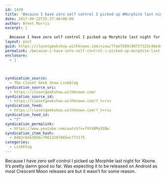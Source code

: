 ```yaml
---
id: 1478
title: 'Because I have zero self control I picked up #Morphite last night for Xbone. It&#8217;s pretty damn good so far.'
date: 2017-09-22T15:37:46+00:00
author: Brent Morris
excerpt: |
  
  Because I have zero self control I picked up Morphite last night for Xbone. It's pretty damn good so far. Was expecting it to be released on Android as most Crescent Moon releases are but it wasn't for some reason.
layout: post
guid: https://closetgeekshow.withknown.com/view/77ae7b89c9975f325c48e4ddf87a6f6a
permalink: /because-i-have-zero-self-control-i-picked-up-morphite-last-night-for-xbone-its-pretty-damn-good-so-far/
enclosure:
  - |
    
    
    
syndication_source:
  - The Closet Geek Show Linkblog
syndication_source_uri:
  - https://closetgeekshow.withknown.com/
syndication_source_id:
  - https://closetgeekshow.withknown.com/?_t=rss
syndication_feed:
  - https://closetgeekshow.withknown.com/?_t=rss
syndication_feed_id:
  - "7"
syndication_permalink:
  - https://www.youtube.com/watch?v=fXY4OMy9IBw
syndication_item_hash:
  - 8402cbe63856c76613207865ec772175
categories:
  - Linkblog
---
```

<div class="known-bookmark">
  <div class="e-content">
    <p>
      Because I have zero self control I picked up Morphite last night for Xbone. It&#8217;s pretty damn good so far. Was expecting it to be released on Android as most Crescent Moon releases are but it wasn&#8217;t for some reason.
    </p>
  </div>
</div>

<div>
</div>